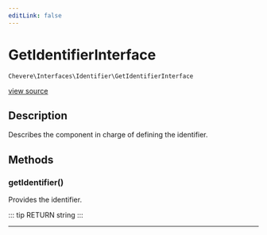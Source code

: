 ```yaml
---
editLink: false
---
```


# GetIdentifierInterface

`Chevere\Interfaces\Identifier\GetIdentifierInterface`

[view source](https://github.com/chevere/chevere/blob/master/interfaces/Identifier/GetIdentifierInterface.php)

## Description

Describes the component in charge of defining the identifier.

## Methods

### getIdentifier()

Provides the identifier.

::: tip RETURN
string
:::

---
